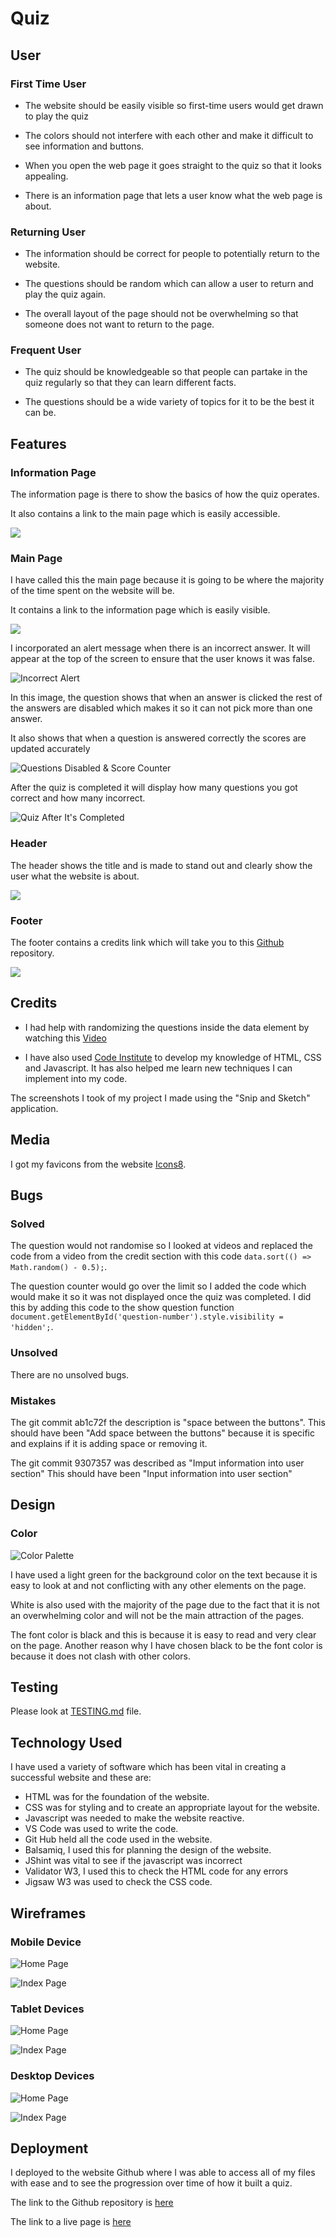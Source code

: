 # Quiz

## User

### First Time User

- The website should be easily visible so first-time users would get drawn to play the quiz

- The colors should not interfere with each other and make it difficult to see information and buttons.

- When you open the web page it goes straight to the quiz so that it looks appealing.

- There is an information page that lets a user know what the web page is about.

### Returning User

- The information should be correct for people to potentially return to the website.

- The questions should be random which can allow a user to return and play the quiz again.

- The overall layout of the page should not be overwhelming so that someone does not want to return to the page.

### Frequent User

- The quiz should be knowledgeable so that people can partake in the quiz regularly so that they can learn different facts.

- The questions should be a wide variety of topics for it to be the best it can be. 

## Features

### Information Page

The information page is there to show the basics of how the quiz operates.

It also contains a link to the main page which is easily accessible.

![](documentation/quiz-info.png)

### Main Page

I have called this the main page because it is going to be where the majority of the time spent on the website will be.

It contains a link to the information page which is easily visible.

![](documentation/quiz-main.png)

I incorporated an alert message when there is an incorrect answer. It will appear at the top of the screen to ensure that the user knows it was false. 

![Incorrect Alert](documentation/incorrect-alert.png)

In this image, the question shows that when an answer is clicked the rest of the answers are disabled which makes it so it can not pick more than one answer.

It also shows that when a question is answered correctly the scores are updated accurately

![Questions Disabled & Score Counter](documentation/question-disabled.png)

After the quiz is completed it will display how many questions you got correct and how many incorrect.

![Quiz After It's Completed](documentation/quiz-finished.png)

### Header

The header shows the title and is made to stand out and clearly show the user what the website is about.

![](documentation/quiz-header.png)

### Footer

The footer contains a credits link which will take you to this [Github](https://github.com/oscarbutler/Quiz) repository.

![](documentation/quiz-footer.png)

## Credits

- I had help with randomizing the questions inside the data element by watching this [Video](https://www.youtube.com/watch?v=rlYincT2Qzc)

- I have also used [Code Institute](https://codeinstitute.net/) to develop my knowledge of HTML, CSS and Javascript. It has also helped me learn new techniques I can implement into my code.

The screenshots I took of my project I made using the "Snip and Sketch" application.

## Media

I got my favicons from the website [Icons8](https://icons8.com/icons).

## Bugs

### Solved

The question would not randomise so I looked at videos and replaced the code from a video from the credit section with this code ```data.sort(() => Math.random() - 0.5);```.

The question counter would go over the limit so I added the code which would make it so it was not displayed once the quiz was completed. I did this by adding this code to the show question function ```document.getElementById('question-number').style.visibility = 'hidden';```.

### Unsolved

There are no unsolved bugs.

### Mistakes

The git commit ab1c72f the description is "space between the buttons". This should have been "Add space between the buttons" because it is specific and explains if it is adding space or removing it.

The git commit 9307357 was described as "Imput information into user section" This should have been "Input information into user section"

## Design

### Color

![Color Palette](documentation/palette-quiz.jpg)

I have used a light green for the background color on the text because it is easy to look at and not conflicting with any other elements on the page.

White is also used with the majority of the page due to the fact that it is not an overwhelming color and will not be the main attraction of the pages.

The font color is black and this is because it is easy to read and very clear on the page. Another reason why I have chosen black to be the font color is because it does not clash with other colors.

## Testing

Please look at [TESTING.md](TESTING.md) file.

## Technology Used

I have used a variety of software which has been vital in creating a successful website and these are:

- HTML was for the foundation of the website.
- CSS was for styling and to create an appropriate layout for the website.
- Javascript was needed to make the website reactive.
- VS Code was used to write the code.
- Git Hub held all the code used in the website.
- Balsamiq, I used this for planning the design of the website. 
- JShint was vital to see if the javascript was incorrect
- Validator W3, I used this to check the HTML code for any errors
- Jigsaw W3 was used to check the CSS code.


## Wireframes

### Mobile Device
![Home Page](documentation/sc-phone-home.png)

![Index Page](documentation/sc-phone-index.png)

### Tablet Devices
![Home Page](documentation/sc-ipad-home.png)

![Index Page](documentation/sc-ipad-index.png)

### Desktop Devices

![Home Page](documentation/sc-laptop-home.png)

![Index Page](documentation/sc-laptop-index.png)

## Deployment

I deployed to the website Github where I was able to access all of my files with ease and to see the progression over time of how it built a quiz.

The link to the Github repository is [here](https://github.com/oscarbutler/Quiz)

The link to a live page is [here](https://oscarbutler.github.io/Quiz/index.html)

